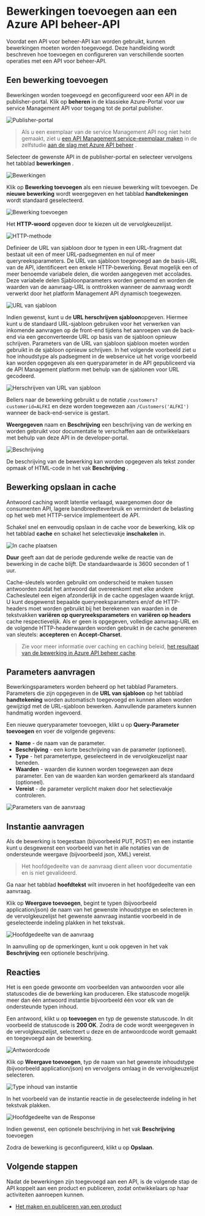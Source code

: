 <properties 
    pageTitle="Bewerkingen toevoegen aan een Azure API beheer-API | Microsoft Azure" 
    description="Informatie over bewerkingen toevoegen aan een Azure API beheer-API." 
    services="api-management" 
    documentationCenter="" 
    authors="steved0x" 
    manager="erikre" 
    editor=""/>

<tags 
    ms.service="api-management" 
    ms.workload="mobile" 
    ms.tgt_pltfrm="na" 
    ms.devlang="na" 
    ms.topic="article" 
    ms.date="10/25/2016" 
    ms.author="sdanie"/>

# <a name="how-to-add-operations-to-an-api-in-azure-api-management"></a>Bewerkingen toevoegen aan een Azure API beheer-API

Voordat een API voor beheer-API kan worden gebruikt, kunnen bewerkingen moeten worden toegevoegd. Deze handleiding wordt beschreven hoe toevoegen en configureren van verschillende soorten operaties met een API voor beheer-API.

## <a name="add-operation"> </a>Een bewerking toevoegen

Bewerkingen worden toegevoegd en geconfigureerd voor een API in de publisher-portal. Klik op **beheren** in de klassieke Azure-Portal voor uw service Management API voor toegang tot de portal publisher.

![Publisher-portal][api-management-management-console]

>Als u een exemplaar van de service Management API nog niet hebt gemaakt, ziet u [een API Management service-exemplaar maken][] in de zelfstudie [aan de slag met Azure API beheer][] .

Selecteer de gewenste API in de publisher-portal en selecteer vervolgens het tabblad **bewerkingen** . 

![Bewerkingen][api-management-operations]

Klik op **Bewerking toevoegen** als een nieuwe bewerking wilt toevoegen. De **nieuwe bewerking** wordt weergegeven en het tabblad **handtekeningen** wordt standaard geselecteerd.

![Bewerking toevoegen][api-management-add-operation]

Het **HTTP-woord** opgeven door te kiezen uit de vervolgkeuzelijst.

![HTTP-methode][api-management-http-method]

<a name="url-template"></a>

Definieer de URL van sjabloon door te typen in een URL-fragment dat bestaat uit een of meer URL-padsegmenten en nul of meer queryreeksparameters. De URL van sjabloon toegevoegd aan de basis-URL van de API, identificeert een enkele HTTP-bewerking. Bevat mogelijk een of meer benoemde variabele delen, die worden aangegeven met accolades. Deze variabele delen Sjabloonparameters worden genoemd en worden de waarden van de aanvraag-URL is onttrokken wanneer de aanvraag wordt verwerkt door het platform Management API dynamisch toegewezen.

![URL van sjabloon][api-management-url-template]

<a name="rewrite-url-template"></a>

Indien gewenst, kunt u de **URL herschrijven sjabloon**opgeven. Hiermee kunt u de standaard URL-sjabloon gebruiken voor het verwerken van inkomende aanvragen op de front-end tijdens het aanroepen van de back-end via een geconverteerde URL op basis van de sjabloon opnieuw schrijven. Parameters van de URL van sjabloon sjabloon moeten worden gebruikt in de sjabloon opnieuw schrijven. In het volgende voorbeeld ziet u hoe inhoudstype als padsegment in de webservice uit het vorige voorbeeld kan worden opgegeven als een queryparameter in de API gepubliceerd via de API Management platform met behulp van de sjablonen voor URL gecodeerd.

![Herschrijven van URL van sjabloon][api-management-url-template-rewrite]

Bellers naar de bewerking gebruikt u de notatie `/customers?customerid=ALFKI` en deze worden toegewezen aan `/Customers('ALFKI')` wanneer de back-end-service is gestart.


**Weergegeven** naam en **Beschrijving** een beschrijving van de werking en worden gebruikt voor documentatie te verschaffen aan de ontwikkelaars met behulp van deze API in de developer-portal.

![Beschrijving][api-management-description]

De beschrijving van de bewerking kan worden opgegeven als tekst zonder opmaak of HTML-code in het vak **Beschrijving** .

## <a name="operation-caching"> </a>Bewerking opslaan in cache

Antwoord caching wordt latentie verlaagd, waargenomen door de consumenten API, lagere bandbreedteverbruik en vermindert de belasting op het web met HTTP-service implementeert de API. 

Schakel snel en eenvoudig opslaan in de cache voor de bewerking, klik op het tabblad **cache** en schakel het selectievakje **inschakelen** in.

![In cache plaatsen][api-management-caching-tab]

**Duur** geeft aan dat de periode gedurende welke de reactie van de bewerking in de cache blijft. De standaardwaarde is 3600 seconden of 1 uur.

Cache-sleutels worden gebruikt om onderscheid te maken tussen antwoorden zodat het antwoord dat overeenkomt met elke andere Cachesleutel een eigen afzonderlijk in de cache opgeslagen waarde krijgt. U kunt desgewenst bepaalde queryreeksparameters en/of de HTTP-headers moet worden gebruikt bij het berekenen van waarden in de tekstvakken **variëren op queryreeksparameters** en **variëren op headers** cache respectievelijk. Als er geen is opgegeven, volledige aanvraag-URL en de volgende HTTP-headerwaarden worden gebruikt in de cache genereren van sleutels: **accepteren** en **Accept-Charset**.

>Zie voor meer informatie over caching en caching beleid, [het resultaat van de bewerking in Azure API beheer cache][].


## <a name="request-parameters"> </a>Parameters aanvragen

Bewerkingsparameters worden beheerd op het tabblad Parameters. Parameters die zijn opgegeven in de **URL van sjabloon** op het tabblad **handtekening** worden automatisch toegevoegd en kunnen alleen worden gewijzigd met de URL-sjabloon bewerken. Aanvullende parameters kunnen handmatig worden ingevoerd.

Een nieuwe queryparameter toevoegen, klikt u op **Query-Parameter toevoegen** en voer de volgende gegevens:

-   **Name** - de naam van de parameter.
-   **Beschrijving** - een korte beschrijving van de parameter (optioneel).
-   **Type** - het parametertype, geselecteerd in de vervolgkeuzelijst naar beneden.
-   **Waarden** - waarden die kunnen worden toegewezen aan deze parameter. Een van de waarden kan worden gemarkeerd als standaard (optioneel).
-   **Vereist** - de parameter verplicht maken door het selectievakje controleren. 

![Parameters van de aanvraag][api-management-request-parameters]

## <a name="request-body"> </a>Instantie aanvragen

Als de bewerking is toegestaan (bijvoorbeeld PUT, POST) en een instantie kunt u desgewenst een voorbeeld van het in alle notaties van de ondersteunde weergave (bijvoorbeeld json, XML) vereist. 

>Het hoofdgedeelte van de aanvraag dient alleen voor documentatie en is niet gevalideerd.

Ga naar het tabblad **hoofdtekst** wilt invoeren in het hoofdgedeelte van een aanvraag.

Klik op **Weergave toevoegen**, begint te typen (bijvoorbeeld application/json) de naam van het gewenste inhoudstype en selecteren in de vervolgkeuzelijst het gewenste aanvraag instantie voorbeeld in de geselecteerde indeling plakken in het tekstvak. 

![Hoofdgedeelte van de aanvraag][api-management-request-body]

In aanvulling op de opmerkingen, kunt u ook opgeven in het vak **Beschrijving** een optionele beschrijving.

## <a name="responses"> </a>Reacties

Het is een goede gewoonte om voorbeelden van antwoorden voor alle statuscodes die de bewerking kan produceren. Elke statuscode mogelijk meer dan één antwoord instantie bijvoorbeeld één voor elk van de ondersteunde typen inhoud. 

Een antwoord, klikt u op **toevoegen** en typ de gewenste statuscode. In dit voorbeeld de statuscode is **200 OK**. Zodra de code wordt weergegeven in de vervolgkeuzelijst, selecteert u deze en de antwoordcode wordt gemaakt en toegevoegd aan de bewerking.

![Antwoordcode][api-management-response-code]

Klik op **Weergave toevoegen**, typ de naam van het gewenste inhoudstype (bijvoorbeeld application/json) en vervolgens omlaag in de vervolgkeuzelijst selecteren.

![Type inhoud van instantie][api-management-response-body-content-type]

In het voorbeeld van de instantie reactie in de geselecteerde indeling in het tekstvak plakken. 

![Hoofdgedeelte van de Response][api-management-response-body]

Indien gewenst, een optionele beschrijving in het vak **Beschrijving** toevoegen

Zodra de bewerking is geconfigureerd, klikt u op **Opslaan**.


## <a name="next-steps"> </a>Volgende stappen

Nadat de bewerkingen zijn toegevoegd aan een API, is de volgende stap de API koppelt aan een product en publiceren, zodat ontwikkelaars op haar activiteiten aanroepen kunnen.

-   [Het maken en publiceren van een product][]

[api-management-management-console]: ./media/api-management-howto-add-operations/api-management-management-console.png
[api-management-operations]: ./media/api-management-howto-add-operations/api-management-operations.png
[api-management-add-operation]: ./media/api-management-howto-add-operations/api-management-add-operation.png
[api-management-http-method]: ./media/api-management-howto-add-operations/api-management-http-method.png
[api-management-url-template]: ./media/api-management-howto-add-operations/api-management-url-template.png
[api-management-url-template-rewrite]: ./media/api-management-howto-add-operations/api-management-url-template-rewrite.png
[api-management-description]: ./media/api-management-howto-add-operations/api-management-description.png
[api-management-caching-tab]: ./media/api-management-howto-add-operations/api-management-caching-tab.png
[api-management-request-parameters]: ./media/api-management-howto-add-operations/api-management-request-parameters.png
[api-management-request-body]: ./media/api-management-howto-add-operations/api-management-request-body.png
[api-management-response-code]: ./media/api-management-howto-add-operations/api-management-response-code.png
[api-management-response-body-content-type]: ./media/api-management-howto-add-operations/api-management-response-body-content-type.png
[api-management-response-body]: ./media/api-management-howto-add-operations/api-management-response-body.png


[api-management-contoso-api]: ./media/api-management-howto-add-operations/api-management-contoso-api.png

[api-management-add-new-api]: ./media/api-management-howto-add-operations/api-management-add-new-api.png
[api-management-api-settings]: ./media/api-management-howto-add-operations/api-management-api-settings.png
[api-management-api-settings-credentials]: ./media/api-management-howto-add-operations/api-management-api-settings-credentials.png
[api-management-api-summary]: ./media/api-management-howto-add-operations/api-management-api-summary.png
[api-management-echo-operations]: ./media/api-management-howto-add-operations/api-management-echo-operations.png

[Add an operation]: #add-operation
[Operation caching]: #operation-caching
[Request parameters]: #request-parameters
[Request body]: #request-body
[Responses]: #responses
[Next steps]: #next-steps

[Aan de slag met Azure API beheer]: api-management-get-started.md
[Een API Management service-exemplaar maken]: api-management-get-started.md#create-service-instance

[How to add operations to an API]: api-management-howto-add-operations.md
[Het maken en publiceren van een product]: api-management-howto-add-products.md
[Het resultaat van de bewerking in Azure API beheer cache]: api-management-howto-cache.md
